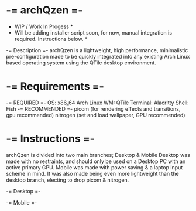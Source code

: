 # -= archQzen =-
* WIP / Work In Progess *
* Will be adding installer script soon, for now, manual integration is required. Instructions below. *

-= Description =-
  archQzen is a lightweight, high performance, minimalistic pre-configuration made to be quickly integrated into any existing Arch Linux based operating system using the QTile desktop environment.

# -= Requirements =-
  -= REQUIRED =-
        OS: x86_64 Arch Linux
        WM: QTile
        Terminal: Alacritty
        Shell: Fish
  -= RECOMMENDED =-
        picom (for rendering effects and transitions, gpu recommended)
        nitrogen (set and load wallpaper, GPU recommended)

# -= Instructions =-
  archQzen is divided into two main branches; Desktop & Mobile
    Desktop was made with no restraints, and should only be used on a Desktop PC with an active primary GPU.
    Mobile was made with power saving & a laptop input scheme in mind. It was also made being even more lightweight than the desktop branch, electing to drop picom & nitrogen.

  -= Desktop =-
      
  -= Mobile =-
    
